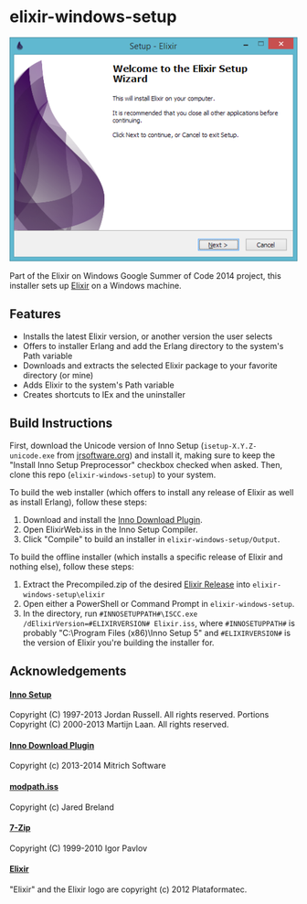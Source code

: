 # elixir-windows-setup

![elixir-websetup](assets/screenshot.png)

Part of the Elixir on Windows Google Summer of Code 2014 project, this installer sets up [Elixir](http://elixir-lang.org/) on a Windows machine.

## Features

* Installs the latest Elixir version, or another version the user selects
* Offers to installer Erlang and add the Erlang directory to the system's Path variable
* Downloads and extracts the selected Elixir package to your favorite directory (or mine)
* Adds Elixir to the system's Path variable
* Creates shortcuts to IEx and the uninstaller

## Build Instructions

First, download the Unicode version of Inno Setup (`isetup-X.Y.Z-unicode.exe` from [jrsoftware.org](http://www.jrsoftware.org/isdl.php#stable)) and install it, making sure to keep the "Install Inno Setup Preprocessor" checkbox checked when asked.  Then, clone this repo (`elixir-windows-setup`) to your system.

To build the web installer (which offers to install any release of Elixir as well as install Erlang), follow these steps:

1. Download and install the [Inno Download Plugin](https://code.google.com/p/inno-download-plugin/).
2. Open ElixirWeb.iss in the Inno Setup Compiler.
3. Click "Compile" to build an installer in `elixir-windows-setup/Output`.

To build the offline installer (which installs a specific release of Elixir and nothing else), follow these steps:

1. Extract the Precompiled.zip of the desired [Elixir Release](https://github.com/elixir-lang/elixir/releases/) into `elixir-windows-setup\elixir`
2. Open either a PowerShell or Command Prompt in `elixir-windows-setup`.
3. In the directory, run `#INNOSETUPPATH#\ISCC.exe /dElixirVersion=#ELIXIRVERSION# Elixir.iss`, where `#INNOSETUPPATH#` is probably "C:\Program Files (x86)\Inno Setup 5" and `#ELIXIRVERSION#` is the version of Elixir you're building the installer for.

## Acknowledgements

#### [Inno Setup](http://www.jrsoftware.org/isinfo.php)
Copyright (C) 1997-2013 Jordan Russell. All rights reserved.
Portions Copyright (C) 2000-2013 Martijn Laan. All rights reserved.

#### [Inno Download Plugin](https://code.google.com/p/inno-download-plugin/)
Copyright (c) 2013-2014 Mitrich Software

#### [modpath.iss](http://legroom.net/software/modpath)
Copyright (c) Jared Breland

#### [7-Zip](http://www.7-zip.org/)
Copyright (C) 1999-2010 Igor Pavlov

#### [Elixir](http://elixir-lang.org/)
"Elixir" and the Elixir logo are copyright (c) 2012 Plataformatec.
